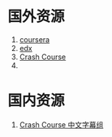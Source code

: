 # 国外资源
1. [coursera](https://www.coursera.org/)
2. [edx](https://www.edx.org/)
3. [Crash Course](https://thecrashcourse.com/)
4. 

# 国内资源
1. [Crash Course 中文字幕组](https://crashcourse.club/)
